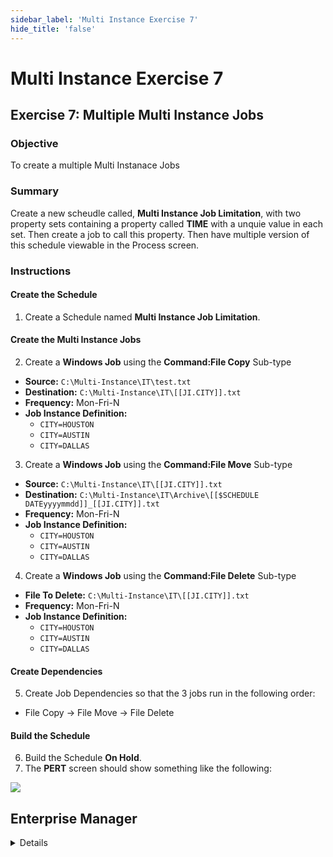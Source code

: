 ```yaml
---
sidebar_label: 'Multi Instance Exercise 7'
hide_title: 'false'
---
```


<head>
  <meta name="robots" content="noindex, nofollow" />
</head>

# Multi Instance Exercise 7

## Exercise 7: Multiple Multi Instance Jobs

### Objective

To create a multiple Multi Instanace Jobs

### Summary

Create a new scheudle called, **Multi Instance Job Limitation**, with two property sets containing a property called **TIME** with a unquie value in each set. Then create a job to call this property. Then have multiple version of this schedule viewable in the Process screen.

### Instructions

#### Create the Schedule

1. Create a Schedule named **Multi Instance Job Limitation**.

#### Create the Multi Instance Jobs

2. Create a **Windows Job** using the **Command:File Copy** Sub-type
  * **Source:** ```C:\Multi-Instance\IT\test.txt```
  * **Destination:** ```C:\Multi-Instance\IT\[[JI.CITY]].txt```
  * **Frequency:** Mon-Fri-N
  * **Job Instance Definition:**
    * ```CITY=HOUSTON```
    * ```CITY=AUSTIN```
    * ```CITY=DALLAS```
3. Create a **Windows Job** using the **Command:File Move** Sub-type
  * **Source:** ```C:\Multi-Instance\IT\[[JI.CITY]].txt```
  * **Destination:**  ```C:\Multi-Instance\IT\Archive\[[$SCHEDULE DATEyyyymmdd]]_[[JI.CITY]].txt```
  * **Frequency:** Mon-Fri-N
  * **Job Instance Definition:**
    * ```CITY=HOUSTON```
    * ```CITY=AUSTIN```
    * ```CITY=DALLAS```
4. Create a **Windows Job** using the **Command:File Delete** Sub-type
  * **File To Delete:** ```C:\Multi-Instance\IT\[[JI.CITY]].txt```
  * **Frequency:** Mon-Fri-N
  * **Job Instance Definition:**
    * ```CITY=HOUSTON```
    * ```CITY=AUSTIN```
    * ```CITY=DALLAS```

#### Create Dependencies

5. Create Job Dependencies so that the 3 jobs run in the following order:
  * File Copy &rarr; File Move &rarr; File Delete

#### Build the Schedule

6.	Build the Schedule **On Hold**.
7.	The **PERT** screen should show something like the following:

![](../static/imgadvanced/Job_Limitation_PERT_SM.png)


## Enterprise Manager

<details>

1.	Create a Schedule named ****Multi Instance Job Limitation**.
2.	Create 3 Multi-Instance Jobs (First Job below)
    * **Name:** FILE COPY
    * **Job Type:** ```Windows```
    * **Job Sub-Type:** ```Command: File Copy```
    * **Primary Machine:** ```SMATraining```
    * **User ID:** ```SMATRAINING\SMAUSER```
    * **Source:**
```
C:\Multi-Instance\IT\test.txt
```
* **Destination:**
```
C:\Multi-Instance\IT\[[JI.CITY]].txt
```
* **Frequency:** Mon-Fri-N
* **Job Instance Definition:**
    * ```CITY=HOUSTON```
    * ```CITY=AUSTIN```
    * ```CITY=DALLAS```
3.	(Second Job Below)
    * **Name:** FILE MOVE
    * **Job Type:** ```Windows```
    * **Job Sub-Type:** ```Command: File Move```
    * **Primary Machine:** ```SMATraining```
    * **User ID:** ```SMATRAINING\SMAUSER```
    * **Source:**  
```
C:\Multi-Instance\IT\[[JI.CITY]].txt
```
**Destination:**  
```
C:\Multi-Instance\IT\Archive\[[$SCHEDULE DATEyyyymmdd]]_[[JI.CITY]].txt
```
* **Frequency:** Mon-Fri-N
* **Job Instance Definition:**
    * ```CITY=HOUSTON```
    * ```CITY=AUSTIN```
    * ```CITY=DALLAS```

    **Job Dependency:** Requires the **FILE COPY** Job

4.	(Third Job Below)
    * **Name:** FILE DELETE
    * **Job Type:** ```Windows```
    * **Job Sub-Type:** ```Command: File Delete```
    * **Primary Machine:** ```SMATraining```
    * **User ID:** ```SMATRAINING\SMAUSER```
    * **File To Delete:**  
```
C:\Multi-Instance\IT\[[JI.CITY]].txt
```
* **Frequency:** Mon-Fri-N
* **Job Instance Definition:**
    * ```CITY=HOUSTON```
    * ```CITY=AUSTIN```
    * ```CITY=DALLAS```

* **Job Dependency:** Requires the **FILE MOVE** Job

5.	Build the Schedule **On Hold**.
6.	The **PERT** screen should show something like the following:

![](../static/imgadvanced/MultiJobScreen.png)

</details>